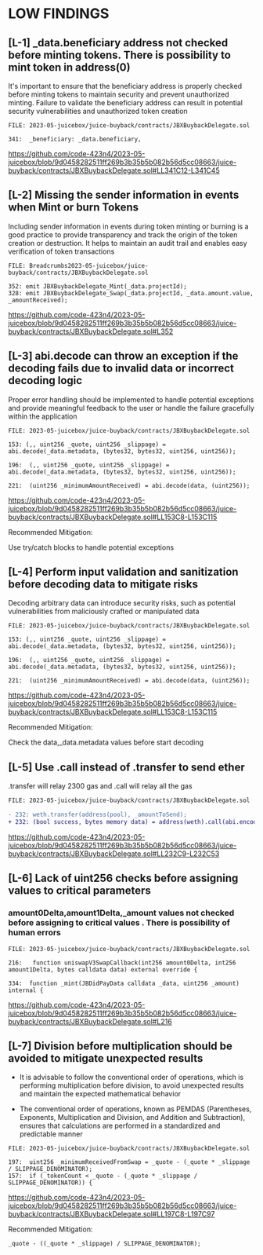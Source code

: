 # LOW FINDINGS

##

## [L-1] _data.beneficiary address not checked before minting tokens. There is possibility to mint token in address(0) 

It's important to ensure that the beneficiary address is properly checked before minting tokens to maintain security and prevent unauthorized minting. Failure to validate the beneficiary address can result in potential security vulnerabilities and unauthorized token creation

```solidity
FILE: 2023-05-juicebox/juice-buyback/contracts/JBXBuybackDelegate.sol

341:  _beneficiary: _data.beneficiary,

```
https://github.com/code-423n4/2023-05-juicebox/blob/9d0458282511ff269b3b35b5b082b56d5cc08663/juice-buyback/contracts/JBXBuybackDelegate.sol#LL341C12-L341C45

##

## [L-2] Missing the sender information in events when Mint or burn Tokens 

Including sender information in events during token minting or burning is a good practice to provide transparency and track the origin of the token creation or destruction. It helps to maintain an audit trail and enables easy verification of token transactions

```solidity
FILE: Breadcrumbs2023-05-juicebox/juice-buyback/contracts/JBXBuybackDelegate.sol

352: emit JBXBuybackDelegate_Mint(_data.projectId);
328: emit JBXBuybackDelegate_Swap(_data.projectId, _data.amount.value, _amountReceived);

```
https://github.com/code-423n4/2023-05-juicebox/blob/9d0458282511ff269b3b35b5b082b56d5cc08663/juice-buyback/contracts/JBXBuybackDelegate.sol#L352

##

## [L-3] abi.decode can throw an exception if the decoding fails due to invalid data or incorrect decoding logic

Proper error handling should be implemented to handle potential exceptions and provide meaningful feedback to the user or handle the failure gracefully within the application

```solidity
FILE: 2023-05-juicebox/juice-buyback/contracts/JBXBuybackDelegate.sol

153: (,, uint256 _quote, uint256 _slippage) = abi.decode(_data.metadata, (bytes32, bytes32, uint256, uint256));

196:  (,, uint256 _quote, uint256 _slippage) = abi.decode(_data.metadata, (bytes32, bytes32, uint256, uint256));

221:  (uint256 _minimumAmountReceived) = abi.decode(data, (uint256));

```
https://github.com/code-423n4/2023-05-juicebox/blob/9d0458282511ff269b3b35b5b082b56d5cc08663/juice-buyback/contracts/JBXBuybackDelegate.sol#LL153C8-L153C115

Recommended Mitigation:

Use try/catch blocks to handle potential exceptions

##

## [L-4] Perform input validation and sanitization before decoding data to mitigate risks

Decoding arbitrary data can introduce security risks, such as potential vulnerabilities from maliciously crafted or manipulated data

```solidity
FILE: 2023-05-juicebox/juice-buyback/contracts/JBXBuybackDelegate.sol

153: (,, uint256 _quote, uint256 _slippage) = abi.decode(_data.metadata, (bytes32, bytes32, uint256, uint256));

196:  (,, uint256 _quote, uint256 _slippage) = abi.decode(_data.metadata, (bytes32, bytes32, uint256, uint256));

221:  (uint256 _minimumAmountReceived) = abi.decode(data, (uint256));

```
https://github.com/code-423n4/2023-05-juicebox/blob/9d0458282511ff269b3b35b5b082b56d5cc08663/juice-buyback/contracts/JBXBuybackDelegate.sol#LL153C8-L153C115

Recommended Mitigation:

Check the data,_data.metadata values before start decoding 

##

## [L-5] Use .call instead of .transfer to send ether

.transfer will relay 2300 gas and .call will relay all the gas

```diff
FILE: 2023-05-juicebox/juice-buyback/contracts/JBXBuybackDelegate.sol

- 232: weth.transfer(address(pool), _amountToSend);
+ 232: (bool success, bytes memory data) = address(weth).call(abi.encodeWithSignature("transfer(address,uint256)", address(pool), _amountToSend));
```
https://github.com/code-423n4/2023-05-juicebox/blob/9d0458282511ff269b3b35b5b082b56d5cc08663/juice-buyback/contracts/JBXBuybackDelegate.sol#LL232C9-L232C53

##

## [L-6] Lack of uint256 checks before assigning values to critical parameters 

### amount0Delta,amount1Delta,_amount values not checked before assigning to critical values . There is possibility of human errors 

```solidity
FILE: 2023-05-juicebox/juice-buyback/contracts/JBXBuybackDelegate.sol

216:   function uniswapV3SwapCallback(int256 amount0Delta, int256 amount1Delta, bytes calldata data) external override {

334:  function _mint(JBDidPayData calldata _data, uint256 _amount) internal {

```
https://github.com/code-423n4/2023-05-juicebox/blob/9d0458282511ff269b3b35b5b082b56d5cc08663/juice-buyback/contracts/JBXBuybackDelegate.sol#L216

##

## [L-7] Division before multiplication should be avoided to mitigate unexpected results 

- It is advisable to follow the conventional order of operations, which is performing multiplication before division, to avoid unexpected results and maintain the expected mathematical behavior

- The conventional order of operations, known as PEMDAS (Parentheses, Exponents, Multiplication and Division, and Addition and Subtraction), ensures that calculations are performed in a standardized and predictable manner

```solidity
FILE: 2023-05-juicebox/juice-buyback/contracts/JBXBuybackDelegate.sol

197:  uint256 _minimumReceivedFromSwap = _quote - (_quote * _slippage / SLIPPAGE_DENOMINATOR);
157:  if (_tokenCount < _quote - (_quote * _slippage / SLIPPAGE_DENOMINATOR)) {

```
https://github.com/code-423n4/2023-05-juicebox/blob/9d0458282511ff269b3b35b5b082b56d5cc08663/juice-buyback/contracts/JBXBuybackDelegate.sol#LL197C8-L197C97

Recommended Mitigation:

```solidity
_quote - ((_quote * _slippage) / SLIPPAGE_DENOMINATOR);

```












